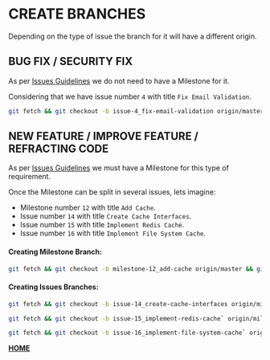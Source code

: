 # CREATE BRANCHES

Depending on the type of issue the branch for it will have a different origin.


## BUG FIX / SECURITY FIX

As per [Issues Guidelines](https://gitlab.com/exadra37-docker-images/dockerize-graphical-user-interface-app-demo/blob/master/docs/how-to/create_an_issue.md) we do not need to have a Milestone for it.

Considering that we have issue number `4` with title `Fix Email Validation`.

```bash
git fetch && git checkout -b issue-4_fix-email-validation origin/master
```


## NEW FEATURE / IMPROVE FEATURE / REFRACTING CODE

As per [Issues Guidelines](https://gitlab.com/exadra37-docker-images/dockerize-graphical-user-interface-app-demo/blob/master/docs/how-to/create_an_issue.md) we must have a Milestone for this type of requirement.

Once the Milestone can be split in several issues, lets imagine:

* Milestone number `12` with title `Add Cache`.
* Issue number `14` with title `Create Cache Interfaces`.
* Issue number `15` with title `Implement Redis Cache`.
* Issue number `16` with title `Implement File System Cache`.


#### Creating Milestone Branch:

```bash
git fetch && git checkout -b milestone-12_add-cache origin/master && git push origin milestone-12_add-cache
```

#### Creating Issues Branches:

```bash
git fetch && git checkout -b issue-14_create-cache-interfaces origin/milestone-12_add-cache
```

```bash
git fetch && git checkout -b issue-15_implement-redis-cache` origin/milestone-12_add-cache
```

```bash
git fetch && git checkout -b issue-16_implement-file-system-cache` origin/milestone-12_add-cache
```

**[HOME](https://gitlab.com/exadra37-docker-images/dockerize-graphical-user-interface-app-demo)**
